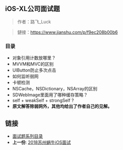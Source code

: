 ## iOS-XL公司面试题

> 作者：路飞_Luck

> 鏈接：https://www.jianshu.com/p/f9ec208b00b6

### 目录

* 对象引用计数放哪里？
* MVVM和MVC的区别
* UIButton防止多次点击
* 如何监听弱网
* 卡顿检测
* NSCache，NSDictionary，NSArray的区别
* SDWebImage里面用了哪种缓存策略？
* self + weakSelf + strongSelf ?
* **原文解答除弱网外，其他均给出了作者自己的见解。**


## 链接

- [面试题系列目录](../README.md)
- **上一份**: [2018苏州蜗牛iOS面试](interview-iOS-18-2018苏州蜗牛iOS面试.md)
